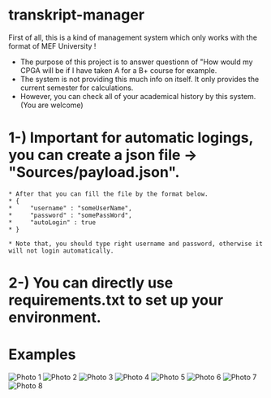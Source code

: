 # transkript-manager

First of all, this is a kind of management system which only works with the format of MEF University !

* The purpose of this project is to answer questionn of "How would my CPGA will be if I have taken A for a B+ course for example.
* The system is not providing this much info on itself. It only provides the current semester for calculations. 
* However, you can check all of your academical history by this system. (You are welcome)


# 1-) Important for automatic logings, you can create a json file -> "Sources/payload.json". 
    * After that you can fill the file by the format below.
    * {
    *     "username" : "someUserName",
    *     "password" : "somePassWord",
    *     "autoLogin" : true
    * }

    * Note that, you should type right username and password, otherwise it will not login automatically.

# 2-) You can directly use requirements.txt to set up your environment.

# Examples

![Photo 1](Assets/TEMPLATES/screenshot(0).png)
![Photo 2](Assets/TEMPLATES/screenshot(1).png)
![Photo 3](Assets/TEMPLATES/screenshot(2).png)
![Photo 4](Assets/TEMPLATES/screenshot(3).png)
![Photo 5](Assets/TEMPLATES/screenshot(4).png)
![Photo 6](Assets/TEMPLATES/screenshot(5).png)
![Photo 7](Assets/TEMPLATES/screenshot(6).png)
![Photo 8](Assets/TEMPLATES/screenshot(7).png)